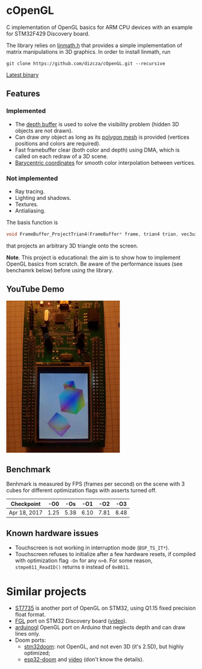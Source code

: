 # cOpenGL

C implementation of OpenGL basics for ARM CPU devices with an example for STM32F429 Discovery board.

The library relies on [linmath.h](https://github.com/dizcza/linmath.h) that provides a simple implementation of matrix manipulations in 3D graphics. In order to install linmath, run 

```
git clone https://github.com/dizcza/cOpenGL.git --recursive
```


[Latest binary](https://drive.google.com/drive/folders/0B5LYlYDnS3oHMWpkVGVkTzVuZUU?usp=sharing)

## Features

### Implemented

* The [depth buffer](https://en.wikipedia.org/wiki/Z-buffering) is used to solve the visibility problem (hidden 3D objects are not drawn).
* Can draw _any_ object as long as its [polygon mesh](https://en.wikipedia.org/wiki/Polygon_mesh) is provided (vertices positions and colors are required).
* Fast framebuffer clear (both color and depth) using DMA, which is called on each redraw of a 3D scene.
* [Barycentric coordinates](https://www.scratchapixel.com/lessons/3d-basic-rendering/ray-tracing-rendering-a-triangle/barycentric-coordinates) for smooth color interpolation between vertices.

### Not implemented

* Ray tracing.
* Lighting and shadows.
* Textures.
* Antialiasing.


The basis function is

```c
void FrameBuffer_ProjectTrian4(FrameBuffer* frame, trian4 trian, vec3uint32 vcolors, mat4x4 mvp);
```

that projects an arbitrary 3D triangle onto the screen.


**Note**. This project is educational: the aim is to show how to implement OpenGL basics from scratch. Be aware of the performance issues (see benchamrk below) before using the library.


## YouTube Demo

[![Demo YouTube](screenshot.jpg)](https://youtu.be/djybFXNTcbc)


## Benchmark

Benhmark is measured by FPS (frames per second) on the scene with 3 cubes for different optimization flags with asserts turned off.

| Checkpoint  | -O0   | -Os   | -O1  | -O2  | -O3  |
|-------------|-------|-------|------|------|------|
| Apr 18, 2017 | 1.25 | 5.38  | 6.10 | 7.81 | 8.48 |


## Known hardware issues

* Touchscreen is not working in interruption mode (`BSP_TS_IT*`).
* Touchscreen refuses to initialize after a few hardware resets, if compiled with optimization flag `-On` for any `n>0`. For some reason,  `stmpe811_ReadID()` returns `0` instead of `0x0811`.


# Similar projects

* [ST7735](https://github.com/cbm80amiga/ST7735_3d_filled_vector) is another port of OpenGL on STM32, using Q1.15 fixed precision float format.
* [FGL](https://bitbucket.org/acassis/apps_fgl) port on STM32 Discovery board ([video](https://www.youtube.com/watch?v=XOdfvi7cgLc)).
* [arduinogl](https://github.com/fabio914/arduinogl) OpenGL port on Arduino that neglects depth and can draw lines only.
* Doom ports:
  - [stm32doom](https://github.com/floppes/stm32doom): not OpenGL, and not even 3D (it's 2.5D), but highly optimized;
  - [esp32-doom](https://github.com/app-z/esp32-doom) and [video](https://www.youtube.com/watch?v=TFE2ri2Zgu4) (don't know the details).


